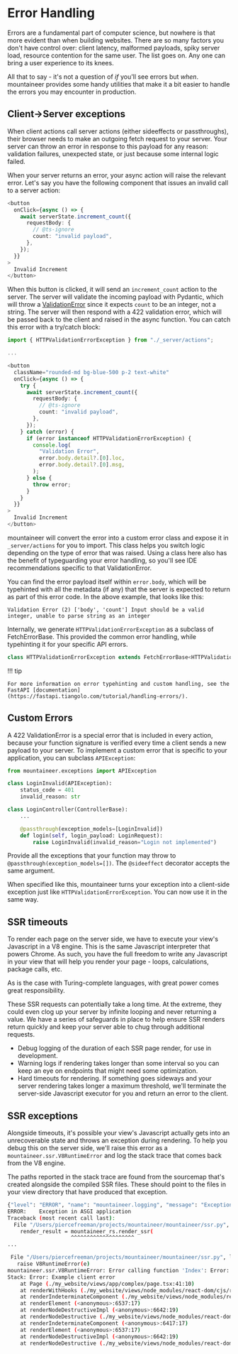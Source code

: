 # Error Handling

Errors are a fundamental part of computer science, but nowhere is that more evident than when building websites. There are so many factors you don't have control over: client latency, malformed payloads, spiky server load, resource contention for the same user. The list goes on. Any one can bring a user experience to its knees.

All that to say - it's not a question of _if_ you'll see errors but _when_. mountaineer provides some handy utilities that make it a bit easier to handle the errors you may encounter in production.

## Client->Server exceptions

When client actions call server actions (either sideeffects or passthroughs), their browser needs to make an outgoing fetch request to your server. Your server can throw an error in response to this payload for any reason: validation failures, unexpected state, or just because some internal logic failed.

When your server returns an error, your async action will raise the relevant error. Let's say you have the following component that issues an invalid call to a server action:

```typescript
<button
  onClick={async () => {
    await serverState.increment_count({
      requestBody: {
        // @ts-ignore
        count: "invalid payload",
      },
    });
  }}
>
  Invalid Increment
</button>
```

When this button is clicked, it will send an `increment_count` action to the server. The server will validate the incoming payload with Pydantic, which will throw a [ValidationError](https://docs.pydantic.dev/latest/errors/validation_errors/) since it expects `count` to be an integer, not a string. The server will then respond with a 422 validation error, which will be passed back to the client and raised in the async function. You can catch this error with a try/catch block:

```typescript
import { HTTPValidationErrorException } from "./_server/actions";

...

<button
  className="rounded-md bg-blue-500 p-2 text-white"
  onClick={async () => {
    try {
      await serverState.increment_count({
        requestBody: {
          // @ts-ignore
          count: "invalid payload",
        },
      });
    } catch (error) {
      if (error instanceof HTTPValidationErrorException) {
        console.log(
          "Validation Error",
          error.body.detail?.[0].loc,
          error.body.detail?.[0].msg,
        );
      } else {
        throw error;
      }
    }
  }}
>
  Invalid Increment
</button>
```

mountaineer will convert the error into a custom error class and expose it in `_server/actions` for you to import. This class helps you switch logic depending on the type of error that was raised. Using a class here also has the benefit of typeguarding your error handling, so you'll see IDE recommendations specific to that ValidationError.

You can find the error payload itself within `error.body`, which will be typehinted with all the metadata (if any) that the server is expected to return as part of this error code. In the above example, that looks like this:

```
Validation Error (2) ['body', 'count'] Input should be a valid integer, unable to parse string as an integer
```

Internally, we generate `HTTPValidationErrorException` as a subclass of FetchErrorBase. This provided the common error handling, while typehinting it for your specific API errors.

```typescript title="_server/actions.ts"
class HTTPValidationErrorException extends FetchErrorBase<HTTPValidationError> {}
```

!!! tip

    For more information on error typehinting and custom handling, see the FastAPI [documentation](https://fastapi.tiangolo.com/tutorial/handling-errors/).

## Custom Errors

A 422 ValidationError is a special error that is included in every action, because your function signature is verified every time a client sends a new payload to your server. To implement a custom error that is specific to your application, you can subclass `APIException`:

```python
from mountaineer.exceptions import APIException

class LoginInvalid(APIException):
    status_code = 401
    invalid_reason: str

class LoginController(ControllerBase):
    ...

    @passthrough(exception_models=[LoginInvalid])
    def login(self, login_payload: LoginRequest):
        raise LoginInvalid(invalid_reason="Login not implemented")
```

Provide all the exceptions that your function may throw to `@passthrough(exception_models=[])`. The `@sideeffect` decorator accepts the same argument.

When specified like this, mountaineer turns your exception into a client-side exception just like `HTTPValidationErrorException`. You can now use it in the same way.

## SSR timeouts

To render each page on the server side, we have to execute your view's Javascript in a V8 engine. This is the same Javascript interpreter that powers Chrome. As such, you have the full freedom to write any Javascript in your view that will help you render your page - loops, calculations, package calls, etc.

As is the case with Turing-complete languages, with great power comes great responsibility.

These SSR requests can potentially take a long time. At the extreme, they could even clog up your server by infinite looping and never returning a value. We have a series of safeguards in place to help ensure SSR renders return quickly and keep your server able to chug through additional requests.

- Debug logging of the duration of each SSR page render, for use in development.
- Warning logs if rendering takes longer than some interval so you can keep an eye on endpoints that might need some optimization.
- Hard timeouts for rendering. If something goes sideways and your server rendering takes longer a maximum threshold, we'll terminate the server-side Javascript executor for you and return an error to the client.

## SSR exceptions

Alongside timeouts, it's possible your view's Javascript actually gets into an unrecoverable state and throws an exception during rendering. To help you debug this on the server side, we'll raise this error as a `mountaineer.ssr.V8RuntimeError` and log the stack trace that comes back from the V8 engine.

The paths reported in the stack trace are found from the sourcemap that's created alongside the compiled SSR files. These should point to the files in your view directory that have produced that exception.

```bash
{"level": "ERROR", "name": "mountaineer.logging", "message": "Exception encountered in ComplexController rendering"}
ERROR:    Exception in ASGI application
Traceback (most recent call last):
  File "/Users/piercefreeman/projects/mountaineer/mountaineer/ssr.py", line 37, in render_ssr
    render_result = mountaineer_rs.render_ssr(
                    ^^^^^^^^^^^^^^^^^^^^
...

 File "/Users/piercefreeman/projects/mountaineer/mountaineer/ssr.py", line 43, in render_ssr
   raise V8RuntimeError(e)
mountaineer.ssr.V8RuntimeError: Error calling function 'Index': Error: Example client error
Stack: Error: Example client error
    at Page (./my_website/views/app/complex/page.tsx:41:10)
    at renderWithHooks (./my_website/views/node_modules/react-dom/cjs/react-dom-server-legacy.browser.development.js:5660:15)
    at renderIndeterminateComponent (./my_website/views/node_modules/react-dom/cjs/react-dom-server-legacy.browser.development.js:5733:14)
    at renderElement (<anonymous>:6537:17)
    at renderNodeDestructiveImpl (<anonymous>:6642:19)
    at renderNodeDestructive (./my_website/views/node_modules/react-dom/cjs/react-dom-server-legacy.browser.development.js:6078:13)
    at renderIndeterminateComponent (<anonymous>:6417:17)
    at renderElement (<anonymous>:6537:17)
    at renderNodeDestructiveImpl (<anonymous>:6642:19)
    at renderNodeDestructive (./my_website/views/node_modules/react-dom/cjs/react-dom-server-legacy.browser.development.js:6078:13)
```
